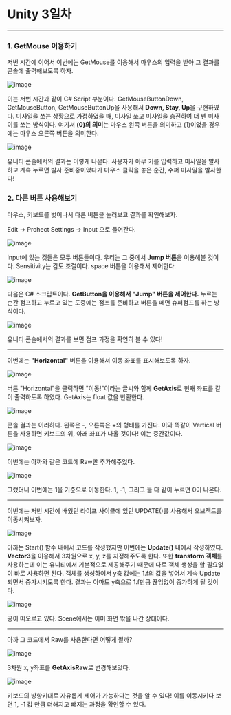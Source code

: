 # Unity 3일차
-------
### 1. GetMouse 이용하기

저번 시간에 이어서 이번에는 GetMouse를 이용해서 마우스의 입력을 받아 그 결과를 콘솔에 출력해보도록 하자. 

![image](https://user-images.githubusercontent.com/59796964/72695830-574f7f80-3b7d-11ea-8bf8-8fa0b697bde1.png)

이는 저번 시간과 같이 C# Script 부분이다. GetMouseButtonDown, GetMouseButton, GetMouseButtonUp을 사용해서 **Down, Stay, Up**을 구현하였다. 미사일을 쏘는 상황으로 가정하였을 때, 미사일 쏘고 미사일을 충전하여 더 쎈 미사이를 쏘는 방식이다. 여기서 **(0)의 의미**는 마우스 왼쪽 버튼을 의미하고 (1)이었을 경우에는 마우스 오른쪽 버튼을 의미한다.

![image](https://user-images.githubusercontent.com/59796964/72699870-71915980-3b8d-11ea-9a36-20dbd20884a4.png)

유니티 콘솔에서의 결과는 이렇게 나온다. 사용자가 아무 키를 입력하고 미사일을 발사하고 계속 누르면 발사 준비중이었다가 마우스 클릭을 놓은 순간, 수퍼 미사일을 발사한다!

### 2. 다른 버튼 사용해보기

마우스, 키보드를 벗어나서 다른 버튼을 눌러보고 결과를 확인해보자.

Edit -> Prohect Settings -> Input 으로 들어간다.

![image](https://user-images.githubusercontent.com/59796964/72700566-8cfd6400-3b8f-11ea-80eb-bf930e22b751.png)

Input에 있는 것들은 모두 버튼들이다. 우리는 그 중에서 **Jump 버튼**을 이용해볼 것이다. Sensitivity는 감도 조절이다. space 버튼을 이용해서 제어한다. 

![image](https://user-images.githubusercontent.com/59796964/72700637-c46c1080-3b8f-11ea-86e3-fd42a05018f2.png)

다음은 C# 스크립트이다. **GetButton을 이용해서 "Jump" 버튼을 제어한다.** 누르는 순간 점프하고 누르고 있는 도중에는 점프를 준비하고 버튼을 떼면 슈퍼점프를 하는 방식이다. 

![image](https://user-images.githubusercontent.com/59796964/72700855-8cb19880-3b90-11ea-9a57-b0a4cc20601d.png)

유니티 콘솔에서의 결과를 보면 점프 과정을 확연히 볼 수 있다!

--------

이번에는 **"Horizontal"** 버튼을 이용해서 이동 좌표를 표시해보도록 하자.

![image](https://user-images.githubusercontent.com/59796964/72701901-36deef80-3b94-11ea-9e6f-5ace0ff5cdcb.png)

버튼 "Horizontal"을 클릭하면 "이동!"이라는 글씨와 함께 **GetAxis**로 현재 좌표를 같이 출력하도록 하였다. GetAxis는 float 값을 반환한다. 

![image](https://user-images.githubusercontent.com/59796964/72702514-524afa00-3b96-11ea-85d6-f9320d724249.png)

콘솔 결과는 이러하다. 왼쪽은 -, 오른쪽은 +의 형태를 가진다. 이와 똑같이 Vertical 버튼을 사용하면 키보드의 위, 아래 좌표가 나올 것이다! 이는 중간값이다.

![image](https://user-images.githubusercontent.com/59796964/72703068-f6817080-3b97-11ea-8408-800b398e2756.png)

이번에는 아까와 같은 코드에 Raw만 추가해주었다. 

![image](https://user-images.githubusercontent.com/59796964/72703144-2cbef000-3b98-11ea-833c-5667c033d76e.png)

그랬더니 이번에는 1을 기준으로 이동한다. 1, -1, 그리고 둘 다 같이 누르면 0이 나온다. 

------------

이번에는 저번 시간에 배웠던 라이프 사이클에 있던 UPDATE()를 사용해서 오브젝트를 이동시켜보자. 

![image](https://user-images.githubusercontent.com/59796964/72705782-b32b0000-3b9f-11ea-86e4-91800dcabc5d.png)

아까는 Start() 함수 내에서 코드를 작성했지만 이번에는 **Update()** 내에서 작성하였다. **Vector3**을 이용해서 3차원으로 x, y, z를 지정해주도록 한다. 또한 **transform 객체**를 사용하는데 이는 유니티에서 기본적으로 제공해주기 때문에 다로 객체 생성을 할 필요없이 바로 사용하면 된다. 객체를 생성하여서 y축 값에는 1.f의 값을 넣어서 계속 Update되면서 증가시키도록 한다. 결과는 아마도 y축으로 1.f만큼 끊임없이 증가하게 될 것이다.

![image](https://user-images.githubusercontent.com/59796964/72706942-993eec80-3ba2-11ea-9245-1482f7bbf4f9.png)

공이 떠오르고 있다. Scene에서는 이미 화면 밖을 나간 상태이다.

-------------

아까 그 코드에서 Raw를 사용한다면 어떻게 될까?

![image](https://user-images.githubusercontent.com/59796964/72707229-4b76b400-3ba3-11ea-8400-a14985ef36cd.png)

3차원 x, y좌표를 **GetAxisRaw**로 변경해보았다. 

![image](https://user-images.githubusercontent.com/59796964/72707375-9c86a800-3ba3-11ea-88d3-38cf7675ec0c.png)

키보드의 방향키대로 자유롭게 제어가 가능하다는 것을 알 수 있다! 이를 이동시키다 보면 1, -1 값 만큼 더해지고 뺴지는 과정을 확인할 수 있다.